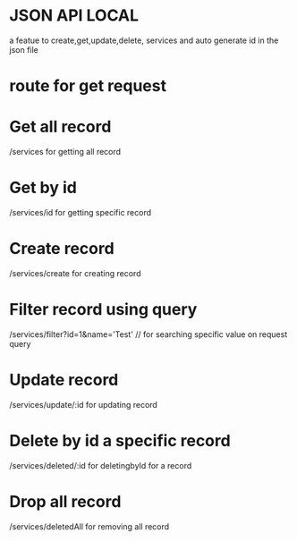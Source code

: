 # JSON API LOCAL

 a featue to create,get,update,delete, services and  auto generate id in the json file

 # route for get request
 
# Get all record
 /services  for getting all record

# Get by id 
 /services/id    for getting specific record

# Create record 
 /services/create  for creating record

# Filter record using query
 /services/filter?id=1&name='Test' // for searching specific value  on request query

# Update record
 /services/update/:id  for updating record

# Delete by id  a specific record
 /services/deleted/:id  for deletingbyId for a record

# Drop all record
 /services/deletedAll for removing all record



